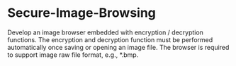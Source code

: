 # Secure-Image-Browsing

Develop an image browser embedded with encryption / decryption functions. The encryption and decryption function must be performed automatically once saving or opening an image file. The browser is required to support image raw file format, e.g., *.bmp.
